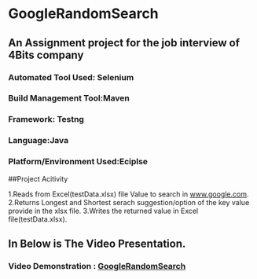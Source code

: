 # GoogleRandomSearch

## An Assignment project for the job interview of 4Bits company

### Automated Tool Used: Selenium
### Build Management Tool:Maven
### Framework: Testng
### Language:Java
### Platform/Environment Used:Eciplse

##Project Acitivity

1.Reads from Excel(testData.xlsx) file Value to search in www.google.com.
2.Returns Longest and Shortest serach suggestion/option  of the key value provide in the xlsx file.
3.Writes the returned value in Excel file(testData.xlsx).

## In Below is The Video Presentation.

### Video Demonstration :  [GoogleRandomSearch](https://drive.google.com/file/d/18-7oN5kRbZOE2bvJUjohvfqvmmieUOmP/view?usp=sharing)
